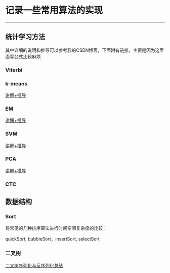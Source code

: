 # 记录一些常用算法的实现
***

## 统计学习方法

其中详细的说明和推导可以参考我的CSDN博客，下面附有链接，主要是因为这里面写公式比较麻烦

### Viterbi

### k-means

[讲解+推导](https://blog.csdn.net/dhj_tsukuba/article/details/110392431)

### EM

[讲解+推导](https://blog.csdn.net/dhj_tsukuba/article/details/110443282)

### SVM

[讲解+推导](https://blog.csdn.net/dhj_tsukuba/article/details/111471830)

### PCA

[讲解+推导](https://blog.csdn.net/dhj_tsukuba/article/details/111598103)

### CTC

## 数据结构

### Sort

将常见的几种排序算法进行时间空间复杂度的比较：

quickSort, bubbleSort，insertSort, selectSort

### 二叉树

[二叉树序列化与反序列化总结](https://blog.csdn.net/dhj_tsukuba/article/details/115582163)
